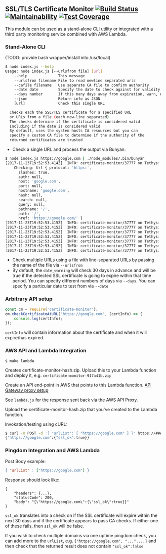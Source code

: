
## SSL/TLS Certificate Monitor [![Build Status](https://travis-ci.org/colbygk/certificate-monitor.svg?branch=master)](https://travis-ci.org/colbygk/certificate-monitor) [![Maintainability](https://api.codeclimate.com/v1/badges/42125197add664d63c42/maintainability)](https://codeclimate.com/github/colbygk/certificate-monitor/maintainability) [![Test Coverage](https://api.codeclimate.com/v1/badges/42125197add664d63c42/test_coverage)](https://codeclimate.com/github/colbygk/certificate-monitor/test_coverage)

This module can be used as a stand-alone CLI utility or integrated with a third party monitoring service combined with AWS Lambda.

### Stand-Alone CLI

(TODO: provide bash wrapper/install into /usr/local)

```bash
$ node index.js --help
Usage: node index.js [--urlsfrom file] [url]
	--help              This message
	--urlsfrom filename File to read newline separated urls
	--cafile filename   Use separate CA file to confirm authority
	--date date         Specify the date to check against for validity
	--days number       If this many days away from expiration, warn, default 30
	--json              Return info as JSON
	[url]               Check this single URL

  Checks each the SSL/TLS certificate for a specified URL
  or URLs from a file (each new-line separated)
  The checks determine if the certificate is considered valid
  Including if the date is considered valid
  By default, uses the system hosts CA resources but you can
  specify a custom CA file to determine if the authority of the
  returned certificates are trusted
```

* Check a single URL and process the output via Bunyan:

```bash
$ node index.js https://google.com | ./node_modules/.bin/bunyan
[2017-11-23T19:52:53.414Z]  INFO: certificate-monitor/37777 on Tethys:
    Checking: Url { protocol: 'https:',
      slashes: true,
      auth: null,
      host: 'google.com',
      port: null,
      hostname: 'google.com',
      hash: null,
      search: null,
      query: null,
      pathname: '/',
      path: '/',
      href: 'https://google.com/' }
[2017-11-23T19:52:53.415Z]  INFO: certificate-monitor/37777 on Tethys: subject CN: *.google.com
[2017-11-23T19:52:53.415Z]  INFO: certificate-monitor/37777 on Tethys: subject alt: DNS:*.google.com, DNS:*.android.com, DNS:*.appengine.google.com, DNS:*.cloud.google.com, DNS:*.db833953.google.cn, DNS:*.g.co, DNS:*.gcp.gvt2.com, DNS:*.google-analytics.com, DNS:*.google.ca, DNS:*.google.cl, DNS:*.google.co.in, DNS:*.google.co.jp, DNS:*.google.co.uk, DNS:*.google.com.ar, DNS:*.google.com.au, DNS:*.google.com.br, DNS:*.google.com.co, DNS:*.google.com.mx, DNS:*.google.com.tr, DNS:*.google.com.vn, DNS:*.google.de, DNS:*.google.es, DNS:*.google.fr, DNS:*.google.hu, DNS:*.google.it, DNS:*.google.nl, DNS:*.google.pl, DNS:*.google.pt, DNS:*.googleadapis.com, DNS:*.googleapis.cn, DNS:*.googlecommerce.com, DNS:*.googlevideo.com, DNS:*.gstatic.cn, DNS:*.gstatic.com, DNS:*.gvt1.com, DNS:*.gvt2.com, DNS:*.metric.gstatic.com, DNS:*.urchin.com, DNS:*.url.google.com, DNS:*.youtube-nocookie.com, DNS:*.youtube.com, DNS:*.youtubeeducation.com, DNS:*.yt.be, DNS:*.ytimg.com, DNS:android.clients.google.com, DNS:android.com, DNS:developer.android.google.cn, DNS:developers.android.google.cn, DNS:g.co, DNS:goo.gl, DNS:google-analytics.com, DNS:google.com, DNS:googlecommerce.com, DNS:source.android.google.cn, DNS:urchin.com, DNS:www.goo.gl, DNS:youtu.be, DNS:youtube.com, DNS:youtubeeducation.com, DNS:yt.be
[2017-11-23T19:52:53.415Z]  INFO: certificate-monitor/37777 on Tethys: authorized: true
[2017-11-23T19:52:53.415Z]  INFO: certificate-monitor/37777 on Tethys: valid_from: 2017-11-01T13:42:45.000Z
[2017-11-23T19:52:53.415Z]  INFO: certificate-monitor/37777 on Tethys: valid_to: 2018-01-24T13:30:00.000Z
[2017-11-23T19:52:53.415Z]  INFO: certificate-monitor/37777 on Tethys: date_warning: false
[2017-11-23T19:52:53.415Z]  INFO: certificate-monitor/37777 on Tethys: date_checked_against: 2017-11-23T19:52:53.308Z
```

* Check multiple URLs using a file with line-separated URLs by passing the name of the file via `--urlsfrom`
* By default, the `date_warning` will check 30 days in advance and will be true if the detected SSL certificate is going to expire within that time period. You can specify different numbers of days via `--days`. You can specify a particular date to test from via `--date`

### Arbitrary API setup

```javascript
const cm = require('certificate-monitor');
cm.checkCertificateAtURL("https://google.com", (certInfo) => {
    console.log(certInfo);
});
```

`certInfo` will contain information about the certificate and when it will expire/has expired.

### AWS API and Lambda Integration

```
$ make lambda
```

Creates certificate-monitor-hash.zip. Upload this to your Lambda function and deploy it, e.g. `certificate-monitor-917a41b.zip`

Create an API end-point in AWS that points to this Lambda function. [API Gateway proxy setup](https://docs.aws.amazon.com/apigateway/latest/developerguide/api-gateway-integration-settings-integration-response.html)

See `lambda.js` for the response sent back via the AWS API Proxy.

Upload the certificate-monitor-hash.zip that you've created to the Lambda function.

Invokation/testing using cURL:

```bash
$ curl -X POST -d '{ "urlList": [ "https://google.com" ] }' https://#########.execute-api.us-east-1.amazonaws.com/prod/certificate-monitor
{"https://google.com":{"ssl_ok":true}}
```

### Pingdom Integration and AWS Lambda

Post Body example:

```json
{ "urlList" : ["https://google.com"] }
```

Response should look like:

```
{
    "headers": {...},
    "statusCode": 200,
    "body": "{\"https://google.com\":{\"ssl_ok\":true}}"
}
```

`ssl_ok` translates into a check on if the SSL certificate will expire within the next 30 days and if the certificate appears to pass CA checks. If either one of these fails, then `ssl_ok` will be false.

If you wish to check multiple domains via one uptime pingdom check, you can add more to the `urlList`, e.g. `["https://google.com", "...",...]` and then check that the returned result does not contain `"ssl_ok":false`


